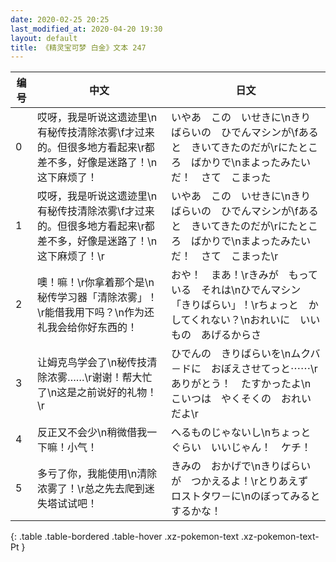 ```yaml
---
date: 2020-02-25 20:25
last_modified_at: 2020-04-20 19:30
layout: default
title: 《精灵宝可梦 白金》文本 247
---
```

| 编号 | 中文 | 日文 |
| ---- | ---- | ---- |
| 0 | 哎呀，我是听说这遗迹里\n有秘传技清除浓雾\f才过来的。但很多地方看起来\r都差不多，好像是迷路了！\n这下麻烦了！ | いやあ　この　いせきに\nきりばらいの　ひでんマシンが\fあると　きいてきたのだが\rにたところ　ばかりで\nまよったみたいだ！　さて　こまった |
| 1 | 哎呀，我是听说这遗迹里\n有秘传技清除浓雾\f才过来的。但很多地方看起来\r都差不多，好像是迷路了！\n这下麻烦了！\r | いやあ　この　いせきに\nきりばらいの　ひでんマシンが\fあると　きいてきたのだが\rにたところ　ばかりで\nまよったみたいだ！　さて　こまった\r |
| 2 | 噢！嘛！\r你拿着那个是\n秘传学习器「清除浓雾」！\r能借我用下吗？\n作为还礼我会给你好东西的！ | おや！　まあ！\rきみが　もっている　それは\nひでんマシン「きりばらい」！\rちょっと　かしてくれない？\nおれいに　いいもの　あげるからさ |
| 3 | 让姆克鸟学会了\n秘传技清除浓雾……\r谢谢！帮大忙了\n这是之前说好的礼物！\r | ひでんの　きりばらいを\nムクバ－ドに　おぼえさせてっと⋯⋯\rありがとう！　たすかったよ\nこいつは　やくそくの　おれいだよ\r |
| 4 | 反正又不会少\n稍微借我一下嘛！小气！ | へるものじゃないし\nちょっとぐらい　いいじゃん！　ケチ！ |
| 5 | 多亏了你，我能使用\n清除浓雾了！\r总之先去爬到迷失塔试试吧！ | きみの　おかげで\nきりばらいが　つかえるよ！\rとりあえず　ロストタワ－に\nのぼってみると　するかな！ |
{: .table .table-bordered .table-hover .xz-pokemon-text .xz-pokemon-text-Pt }